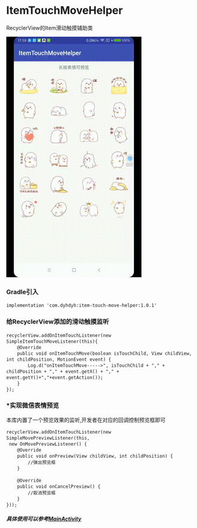 # ItemTouchMoveHelper
RecyclerView的Item滑动触摸辅助类

![](screenshot.gif)


### Gradle引入
```
implementation 'com.dyhdyh:item-touch-move-helper:1.0.1'
```

### 给RecyclerView添加的滑动触摸监听
```
recyclerView.addOnItemTouchListener(new SimpleItemTouchMoveListener(this){
    @Override
    public void onItemTouchMove(boolean isTouchChild, View childView, int childPosition, MotionEvent event) {
        Log.d("onItemTouchMove----->", isTouchChild + "," + childPosition + "," + event.getX() + "," + event.getY()+","+event.getAction());
    }
});
```

### *实现微信表情预览
本库内置了一个预览效果的监听,开发者在对应的回调控制预览框即可  

```
recyclerView.addOnItemTouchListener(new SimpleMovePreviewListener(this,
 new OnMovePreviewListener() {
    @Override
    public void onPreview(View childView, int childPosition) {
		//弹出预览框
    }

    @Override
    public void onCancelPreview() {
        //取消预览框
    }
}));
```

##### 具体使用可以参考[MainActivity](https://github.com/dengyuhan/ItemTouchMoveHelper/blob/master/app/src/main/java/com/dyhdyh/helper/itemtouch/example/MainActivity.java)
